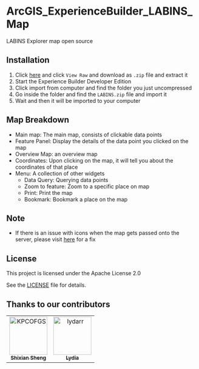 # ArcGIS_ExperienceBuilder_LABINS_Map

LABINS Explorer map open source

## Installation

1. Click [here](LABINS.zip) and click `View Raw` and download as `.zip` file and extract it
2. Start the Experience Builder Developer Edition
3. Click import from computer and find the folder you just uncompressed
4. Go inside the folder and find the `LABINS.zip` file and import it
5. Wait and then it will be imported to your computer

## Map Breakdown
* Main map: The main map, consists of clickable data points
* Feature Panel: Display the details of the data point you clicked on the map
* Overview Map: an overview map
* Coordinates: Upon clicking on the map, it will tell you about the coordinates of that place
* Menu: A collection of other widgets
    * Data Query: Querying data points
    * Zoom to feature: Zoom to a specific place on map
    * Print: Print the map
    * Bookmark: Bookmark a place on the map

## Note
* If there is an issue with icons when the map gets passed onto the server, please visit [here](./modify_config) for a fix

## License
This project is licensed under the Apache License 2.0

See the [LICENSE](LICENSE) file for details.

## Thanks to our contributors

<!-- readme: contributors -start -->
<table>
<tr>
    <td align="center">
        <a href="https://github.com/KPCOFGS">
            <img src="https://avatars.githubusercontent.com/u/100217654?v=4" width="100;" alt="KPCOFGS"/>
            <br />
            <sub><b>Shixian Sheng</b></sub>
        </a>
    </td>
    <td align="center">
        <a href="https://github.com/lydarr">
            <img src="https://avatars.githubusercontent.com/u/167205468?v=4" width="100;" alt="lydarr"/>
            <br />
            <sub><b>Lydia</b></sub>
        </a>
    </td></tr>
</table>
<!-- readme: contributors -end -->
